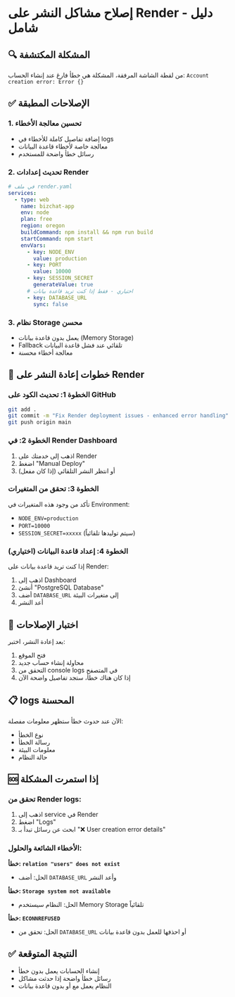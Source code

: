 # إصلاح مشاكل النشر على Render - دليل شامل

## 🔍 المشكلة المكتشفة
من لقطة الشاشة المرفقة، المشكلة هي خطأ فارغ عند إنشاء الحساب: `Account creation error: Error {}` 

## ✅ الإصلاحات المطبقة

### 1. تحسين معالجة الأخطاء
- إضافة تفاصيل كاملة للأخطاء في logs
- معالجة خاصة لأخطاء قاعدة البيانات
- رسائل خطأ واضحة للمستخدم

### 2. تحديث إعدادات Render
```yaml
# في ملف render.yaml
services:
  - type: web
    name: bizchat-app
    env: node
    plan: free
    region: oregon
    buildCommand: npm install && npm run build
    startCommand: npm start
    envVars:
      - key: NODE_ENV
        value: production
      - key: PORT
        value: 10000
      - key: SESSION_SECRET
        generateValue: true
      # اختياري - فقط إذا كنت تريد قاعدة بيانات
      - key: DATABASE_URL
        sync: false
```

### 3. نظام Storage محسن
- يعمل بدون قاعدة بيانات (Memory Storage)
- Fallback تلقائي عند فشل قاعدة البيانات
- معالجة أخطاء محسنة

## 🚀 خطوات إعادة النشر على Render

### الخطوة 1: تحديث الكود على GitHub
```bash
git add .
git commit -m "Fix Render deployment issues - enhanced error handling"
git push origin main
```

### الخطوة 2: في Render Dashboard
1. اذهب إلى خدمتك على Render
2. اضغط "Manual Deploy" 
3. أو انتظر النشر التلقائي (إذا كان مفعل)

### الخطوة 3: تحقق من المتغيرات
تأكد من وجود هذه المتغيرات في Environment:
- `NODE_ENV=production`
- `PORT=10000`
- `SESSION_SECRET=xxxxx` (سيتم توليدها تلقائياً)

### الخطوة 4: إعداد قاعدة البيانات (اختياري)
إذا كنت تريد قاعدة بيانات على Render:
1. اذهب إلى Dashboard
2. أنشئ "PostgreSQL Database"
3. أضف `DATABASE_URL` إلى متغيرات البيئة
4. أعد النشر

## 🔧 اختبار الإصلاحات

بعد إعادة النشر، اختبر:
1. فتح الموقع
2. محاولة إنشاء حساب جديد  
3. التحقق من console logs في المتصفح
4. إذا كان هناك خطأ، ستجد تفاصيل واضحة الآن

## 📋 logs المحسنة
الآن عند حدوث خطأ ستظهر معلومات مفصلة:
- نوع الخطأ
- رسالة الخطأ
- معلومات البيئة
- حالة النظام

## 🆘 إذا استمرت المشكلة

### تحقق من Render logs:
1. اذهب إلى service في Render
2. اضغط "Logs"
3. ابحث عن رسائل تبدأ بـ "❌ User creation error details"

### الأخطاء الشائعة والحلول:

**خطأ: `relation "users" does not exist`**
- الحل: أضف `DATABASE_URL` وأعد النشر

**خطأ: `Storage system not available`**
- الحل: النظام سيستخدم Memory Storage تلقائياً

**خطأ: `ECONNREFUSED`**
- الحل: تحقق من `DATABASE_URL` أو احذفها للعمل بدون قاعدة بيانات

## ✅ النتيجة المتوقعة
- إنشاء الحسابات يعمل بدون خطأ
- رسائل خطأ واضحة إذا حدثت مشاكل
- النظام يعمل مع أو بدون قاعدة بيانات